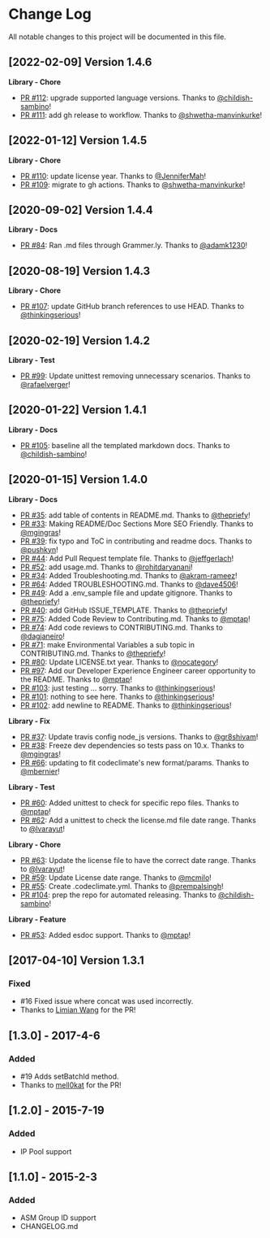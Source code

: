 # Change Log
All notable changes to this project will be documented in this file.

[2022-02-09] Version 1.4.6
--------------------------
**Library - Chore**
- [PR #112](https://github.com/sendgrid/smtpapi-nodejs/pull/112): upgrade supported language versions. Thanks to [@childish-sambino](https://github.com/childish-sambino)!
- [PR #111](https://github.com/sendgrid/smtpapi-nodejs/pull/111): add gh release to workflow. Thanks to [@shwetha-manvinkurke](https://github.com/shwetha-manvinkurke)!


[2022-01-12] Version 1.4.5
--------------------------
**Library - Chore**
- [PR #110](https://github.com/sendgrid/smtpapi-nodejs/pull/110): update license year. Thanks to [@JenniferMah](https://github.com/JenniferMah)!
- [PR #109](https://github.com/sendgrid/smtpapi-nodejs/pull/109): migrate to gh actions. Thanks to [@shwetha-manvinkurke](https://github.com/shwetha-manvinkurke)!


[2020-09-02] Version 1.4.4
--------------------------
**Library - Docs**
- [PR #84](https://github.com/sendgrid/smtpapi-nodejs/pull/84): Ran .md files through Grammer.ly. Thanks to [@adamk1230](https://github.com/adamk1230)!


[2020-08-19] Version 1.4.3
--------------------------
**Library - Chore**
- [PR #107](https://github.com/sendgrid/smtpapi-nodejs/pull/107): update GitHub branch references to use HEAD. Thanks to [@thinkingserious](https://github.com/thinkingserious)!


[2020-02-19] Version 1.4.2
--------------------------
**Library - Test**
- [PR #99](https://github.com/sendgrid/smtpapi-nodejs/pull/99): Update unittest removing unnecessary scenarios. Thanks to [@rafaelverger](https://github.com/rafaelverger)!


[2020-01-22] Version 1.4.1
--------------------------
**Library - Docs**
- [PR #105](https://github.com/sendgrid/smtpapi-nodejs/pull/105): baseline all the templated markdown docs. Thanks to [@childish-sambino](https://github.com/childish-sambino)!


[2020-01-15] Version 1.4.0
--------------------------
**Library - Docs**
- [PR #35](https://github.com/sendgrid/smtpapi-nodejs/pull/35): add table of contents in README.md. Thanks to [@thepriefy](https://github.com/thepriefy)!
- [PR #33](https://github.com/sendgrid/smtpapi-nodejs/pull/33): Making README/Doc Sections More SEO Friendly. Thanks to [@mgingras](https://github.com/mgingras)!
- [PR #39](https://github.com/sendgrid/smtpapi-nodejs/pull/39): fix typo and ToC in contributing and readme docs. Thanks to [@pushkyn](https://github.com/pushkyn)!
- [PR #44](https://github.com/sendgrid/smtpapi-nodejs/pull/44): Add Pull Request template file. Thanks to [@jeffgerlach](https://github.com/jeffgerlach)!
- [PR #52](https://github.com/sendgrid/smtpapi-nodejs/pull/52): add usage.md. Thanks to [@rohitdaryanani](https://github.com/rohitdaryanani)!
- [PR #34](https://github.com/sendgrid/smtpapi-nodejs/pull/34): Added Troubleshooting.md. Thanks to [@akram-rameez](https://github.com/akram-rameez)!
- [PR #64](https://github.com/sendgrid/smtpapi-nodejs/pull/64): Added TROUBLESHOOTING.md. Thanks to [@dave4506](https://github.com/dave4506)!
- [PR #49](https://github.com/sendgrid/smtpapi-nodejs/pull/49): Add a .env_sample file and update gitignore. Thanks to [@thepriefy](https://github.com/thepriefy)!
- [PR #40](https://github.com/sendgrid/smtpapi-nodejs/pull/40): add GitHub ISSUE_TEMPLATE. Thanks to [@thepriefy](https://github.com/thepriefy)!
- [PR #75](https://github.com/sendgrid/smtpapi-nodejs/pull/75): Added Code Review to Contributing.md. Thanks to [@mptap](https://github.com/mptap)!
- [PR #74](https://github.com/sendgrid/smtpapi-nodejs/pull/74): Add code reviews to CONTRIBUTING.md. Thanks to [@dagjaneiro](https://github.com/dagjaneiro)!
- [PR #71](https://github.com/sendgrid/smtpapi-nodejs/pull/71): make Environmental Variables a sub topic in CONTRIBUTING.md. Thanks to [@thepriefy](https://github.com/thepriefy)!
- [PR #80](https://github.com/sendgrid/smtpapi-nodejs/pull/80): Update LICENSE.txt year. Thanks to [@nocategory](https://github.com/nocategory)!
- [PR #97](https://github.com/sendgrid/smtpapi-nodejs/pull/97): Add our Developer Experience Engineer career opportunity to the README. Thanks to [@mptap](https://github.com/mptap)!
- [PR #103](https://github.com/sendgrid/smtpapi-nodejs/pull/103): just testing ... sorry. Thanks to [@thinkingserious](https://github.com/thinkingserious)!
- [PR #101](https://github.com/sendgrid/smtpapi-nodejs/pull/101): nothing to see here. Thanks to [@thinkingserious](https://github.com/thinkingserious)!
- [PR #102](https://github.com/sendgrid/smtpapi-nodejs/pull/102): add newline to README. Thanks to [@thinkingserious](https://github.com/thinkingserious)!

**Library - Fix**
- [PR #37](https://github.com/sendgrid/smtpapi-nodejs/pull/37): Update travis config node_js versions. Thanks to [@gr8shivam](https://github.com/gr8shivam)!
- [PR #38](https://github.com/sendgrid/smtpapi-nodejs/pull/38): Freeze dev dependencies so tests pass on 10.x. Thanks to [@mgingras](https://github.com/mgingras)!
- [PR #66](https://github.com/sendgrid/smtpapi-nodejs/pull/66): updating to fit codeclimate's new format/params. Thanks to [@mbernier](https://github.com/mbernier)!

**Library - Test**
- [PR #60](https://github.com/sendgrid/smtpapi-nodejs/pull/60): Added unittest to check for specific repo files. Thanks to [@mptap](https://github.com/mptap)!
- [PR #62](https://github.com/sendgrid/smtpapi-nodejs/pull/62): Add a unittest to check the license.md file date range. Thanks to [@lvarayut](https://github.com/lvarayut)!

**Library - Chore**
- [PR #63](https://github.com/sendgrid/smtpapi-nodejs/pull/63): Update the license file to have the correct date range. Thanks to [@lvarayut](https://github.com/lvarayut)!
- [PR #59](https://github.com/sendgrid/smtpapi-nodejs/pull/59): Update License date range. Thanks to [@mcmilo](https://github.com/mcmilo)!
- [PR #55](https://github.com/sendgrid/smtpapi-nodejs/pull/55): Create .codeclimate.yml. Thanks to [@prempalsingh](https://github.com/prempalsingh)!
- [PR #104](https://github.com/sendgrid/smtpapi-nodejs/pull/104): prep the repo for automated releasing. Thanks to [@childish-sambino](https://github.com/childish-sambino)!

**Library - Feature**
- [PR #53](https://github.com/sendgrid/smtpapi-nodejs/pull/53): Added esdoc support. Thanks to [@mptap](https://github.com/mptap)!


[2017-04-10] Version 1.3.1
--------------------------
### Fixed
- #16 Fixed issue where concat was used incorrectly.
- Thanks to [Limian Wang](https://github.com/limianwang) for the PR!

## [1.3.0] - 2017-4-6
### Added
- #19 Adds setBatchId method.
- Thanks to [mell0kat](https://github.com/mell0kat) for the PR!

## [1.2.0] - 2015-7-19
### Added
- IP Pool support

## [1.1.0] - 2015-2-3
### Added
- ASM Group ID support
- CHANGELOG.md
